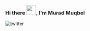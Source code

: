 ### Hi there <img src="https://raw.githubusercontent.com/MartinHeinz/MartinHeinz/master/wave.gif" width="30px">, I'm Murad Muqbel
![twitter](https://img.shields.io/twitter/url?label=Follow%20me%21&style=social&url=https%3A%2F%2Ftwitter.com%2FMuradZee)
<!--
**muradgm/muradgm** is a ✨ _special_ ✨ repository because its `README.md` (this file) appears on your GitHub profile.

Here are some ideas to get you started:

- 🔭 I’m currently working on ...
- 🌱 I’m currently learning ...
- 👯 I’m looking to collaborate on ...
- 🤔 I’m looking for help with ...
- 💬 Ask me about ...
- 📫 How to reach me: ...
- 😄 Pronouns: ...
- ⚡ Fun fact: ...
-->
